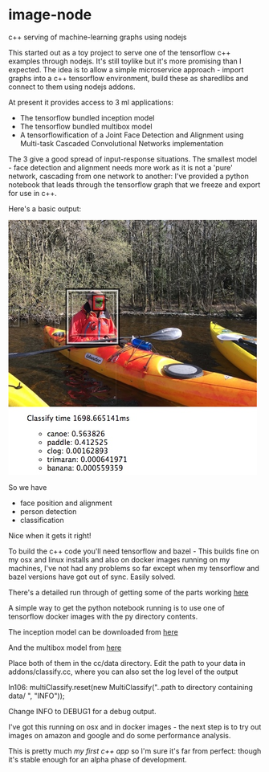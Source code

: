 # image-node
c++ serving of machine-learning graphs using nodejs

This started out as a toy project to serve one of the tensorflow c++ examples through nodejs.
It's still toylike but it's more promising than I expected.
The idea is to allow a simple microservice approach - import graphs into a c++ tensorflow environment, build these as sharedlibs and connect to them using nodejs addons. 

At present it provides access to 3 ml applications:
- The tensorflow bundled inception model
- The tensorflow bundled multibox model
- A tensorflowification of a Joint Face Detection and Alignment using Multi-task Cascaded Convolutional Networks implementation

The 3 give a good spread of input-response situations.
The smallest model - face detection and alignment needs more work as it is not a 'pure' network, cascading from one network to another:
I've provided a python notebook that leads through the tensorflow graph that we freeze and export for use in c++.

Here's a basic output: 

![alt tag](/resources/canoe_output.jpg) 

So we have 
- face position and alignment
- person detection
- classification

Nice when it gets it right!

To build the c++ code you'll need tensorflow and bazel - This builds fine on my osx and linux installs and also on docker images
running on my machines, I've not had any problems so far except when my tensorflow and bazel versions have got out of sync.
Easily solved.

There's a detailed run through of getting some of the parts working [here](http://www.xythings.com/thoughts/articles/24022017.html) 

A simple way to get the python notebook running is to use one of tensorflow docker images with the py directory contents.

The inception model can be downloaded from [here](https://storage.googleapis.com/download.tensorflow.org/models/inception_dec_2015.zip)

And the multibox model from [here](https://storage.googleapis.com/download.tensorflow.org/models/mobile_multibox_v1a.zip)

Place both of them in the cc/data directory.
Edit the path to your data in addons/classify.cc, where you can also set the log level of the output

ln106: multiClassify.reset(new MultiClassify("..path to directory containing data/ ", "INFO"));

Change INFO to DEBUG1 for a debug output.

I've got this running on osx and in docker images - the next step is to try out images on amazon and google and do some performance analysis.

This is pretty much *my first c++ app* so I'm sure it's far from perfect: though it's stable enough for an alpha phase of development.
